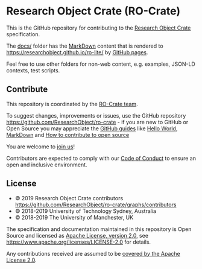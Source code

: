 # Research Object Crate (RO-Crate)

This is the GitHub repository for contributing to the [Research Object Crate](https://researchobject.github.io/ro-crate/) specification.

The [docs/](docs/) folder has the [MarkDown](https://guides.github.com/features/mastering-markdown) content that is rendered to <https://researchobject.github.io/ro-lite/> by [GitHub pages](https://pages.github.com/).

Feel free to use other folders for non-web content, e.g. examples, JSON-LD contexts, test scripts.

## Contribute

This repository is coordinated by the [RO-Crate team](https://researchobject.github.io/ro-crate/#contribute).

To suggest changes, improvements or issues, use the GitHub repository
<https://github.com/ResearchObject/ro-crate> - if you are new to GitHub or Open
Source you may appreciate the [GitHub guides](https://guides.github.com/) like
[Hello World](https://guides.github.com/activities/hello-world/),
[MarkDown](https://guides.github.com/features/mastering-markdown/) and [How to
contribute to open source](https://opensource.guide/how-to-contribute/)

You are welcome to [join us](https://github.com/ResearchObject/ro-crate/issues/1)! 

Contributors are expected to comply with our [Code of Conduct](CODE_OF_CONDUCT.md)
to ensure an open and inclusive environment.

## License

* © 2019 Research Object Crate contributors <https://github.com/ResearchObject/ro-crate/graphs/contributors>
* © 2018-2019 University of Technology Sydney, Australia
* © 2018-2019 The University of Manchester, UK

The specification and documentation maintained in this repository is Open Source and licensed as [Apache License, version 2.0](LICENSE), see <https://www.apache.org/licenses/LICENSE-2.0> for details.

Any contributions received are assumed to be [covered by the Apache License 2.0](https://www.apache.org/licenses/LICENSE-2.0#contributions).

